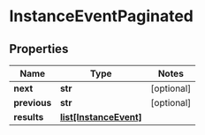 # InstanceEventPaginated

## Properties
Name | Type | Notes
------------ | ------------- | -------------
**next** | **str** | [optional]
**previous** | **str** | [optional]
**results** | [**list[InstanceEvent]**](InstanceEvent.md) |


